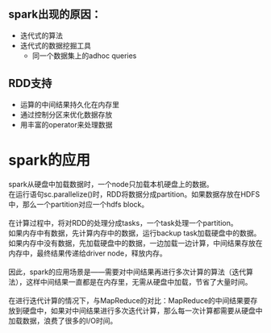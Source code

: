 ## spark出现的原因：
- 迭代式的算法
- 迭代式的数据挖掘工具
    - 同一个数据集上的adhoc queries

## RDD支持
- 运算的中间结果持久化在内存里
- 通过控制分区来优化数据存放
- 用丰富的operator来处理数据


# spark的应用

spark从硬盘中加载数据时，一个node只加载本机硬盘上的数据。\
在运行语句sc.parallelize()时，RDD将数据分成partition。如果数据存放在HDFS中，那么一个partition对应一个hdfs block。
\
\
在计算过程中，将对RDD的处理分成tasks，一个task处理一个partition。
\
如果内存中有数据，先计算内存中的数据，运行backup task加载硬盘中的数据。如果内存中没有数据，先加载硬盘中的数据，一边加载一边计算，中间结果存放在内存中，最终结果传递给driver node，释放内存。\
\
因此，spark的应用场景是——需要对中间结果再进行多次计算的算法（迭代算法），这样中间结果一直都是在内存里，无需从硬盘中加载，节省了大量时间。\
\
在进行迭代计算的情况下，与MapReduce的对比：MapReduce的中间结果要存放到硬盘中，如果对中间结果进行多次迭代计算，那么每一次计算都需要从硬盘中加载数据，浪费了很多的I/O时间。

